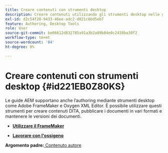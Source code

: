 ```yaml
---
title: Creare contenuti con strumenti desktop
description: Creare contenuti utilizzando gli strumenti desktop nelle guide AEM. Scopri come utilizzare Adobe FrameMaker e Oxygen XML Editor per creare e pubblicare contenuti DITA.
exl-id: d2c54f28-9433-46ee-adc2-d021c6bd5eb7
feature: Authoring, Desktop Tools
role: User
source-git-commit: be06612d832785a91a3b2a89b84e0c2438ba30f2
workflow-type: tm+mt
source-wordcount: '84'
ht-degree: 0%

---
```


# Creare contenuti con strumenti desktop {#id221EB0Z80KS}

Le guide AEM supportano anche l’authoring mediante strumenti desktop come Adobe FrameMaker e Oxygen XML Editor. È possibile utilizzare questi strumenti per creare contenuti DITA, pubblicare i documenti in vari formati e mantenere le versioni dei documenti.

- **[Utilizzare il FrameMaker](author-desktop-framemaker.md)**

- **[Lavorare con l&#39;ossigeno](author-desktop-oxygen.md)**


**Argomento padre:**[ Contenuto autore](authoring-content.md)
